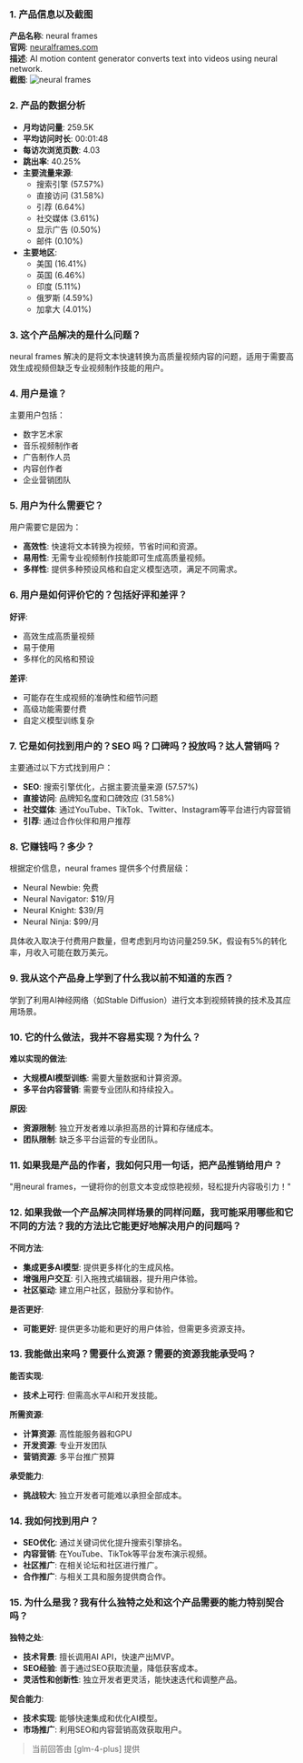 ### 1. 产品信息以及截图

**产品名称**: neural frames  
**官网**: [neuralframes.com](https://www.neuralframes.com)  
**描述**: AI motion content generator converts text into videos using neural network.  
**截图**: ![neural frames](https://cdn-images.toolify.ai/168510604532108231.jpg)

### 2. 产品的数据分析

- **月均访问量**: 259.5K
- **平均访问时长**: 00:01:48
- **每访次浏览页数**: 4.03
- **跳出率**: 40.25%
- **主要流量来源**: 
  - 搜索引擎 (57.57%)
  - 直接访问 (31.58%)
  - 引荐 (6.64%)
  - 社交媒体 (3.61%)
  - 显示广告 (0.50%)
  - 邮件 (0.10%)
- **主要地区**: 
  - 美国 (16.41%)
  - 英国 (6.46%)
  - 印度 (5.11%)
  - 俄罗斯 (4.59%)
  - 加拿大 (4.01%)

### 3. 这个产品解决的是什么问题？

neural frames 解决的是将文本快速转换为高质量视频内容的问题，适用于需要高效生成视频但缺乏专业视频制作技能的用户。

### 4. 用户是谁？

主要用户包括：
- 数字艺术家
- 音乐视频制作者
- 广告制作人员
- 内容创作者
- 企业营销团队

### 5. 用户为什么需要它？

用户需要它是因为：
- **高效性**: 快速将文本转换为视频，节省时间和资源。
- **易用性**: 无需专业视频制作技能即可生成高质量视频。
- **多样性**: 提供多种预设风格和自定义模型选项，满足不同需求。

### 6. 用户是如何评价它的？包括好评和差评？

**好评**:
- 高效生成高质量视频
- 易于使用
- 多样化的风格和预设

**差评**:
- 可能存在生成视频的准确性和细节问题
- 高级功能需要付费
- 自定义模型训练复杂

### 7. 它是如何找到用户的？SEO 吗？口碑吗？投放吗？达人营销吗？

主要通过以下方式找到用户：
- **SEO**: 搜索引擎优化，占据主要流量来源 (57.57%)
- **直接访问**: 品牌知名度和口碑效应 (31.58%)
- **社交媒体**: 通过YouTube、TikTok、Twitter、Instagram等平台进行内容营销
- **引荐**: 通过合作伙伴和用户推荐

### 8. 它赚钱吗？多少？

根据定价信息，neural frames 提供多个付费层级：
- Neural Newbie: 免费
- Neural Navigator: $19/月
- Neural Knight: $39/月
- Neural Ninja: $99/月

具体收入取决于付费用户数量，但考虑到月均访问量259.5K，假设有5%的转化率，月收入可能在数万美元。

### 9. 我从这个产品身上学到了什么我以前不知道的东西？

学到了利用AI神经网络（如Stable Diffusion）进行文本到视频转换的技术及其应用场景。

### 10. 它的什么做法，我并不容易实现？为什么？

**难以实现的做法**:
- **大规模AI模型训练**: 需要大量数据和计算资源。
- **多平台内容营销**: 需要专业团队和持续投入。

**原因**:
- **资源限制**: 独立开发者难以承担高昂的计算和存储成本。
- **团队限制**: 缺乏多平台运营的专业团队。

### 11. 如果我是产品的作者，我如何只用一句话，把产品推销给用户？

"用neural frames，一键将你的创意文本变成惊艳视频，轻松提升内容吸引力！"

### 12. 如果我做一个产品解决同样场景的同样问题，我可能采用哪些和它不同的方法？我的方法比它能更好地解决用户的问题吗？

**不同方法**:
- **集成更多AI模型**: 提供更多样化的生成风格。
- **增强用户交互**: 引入拖拽式编辑器，提升用户体验。
- **社区驱动**: 建立用户社区，鼓励分享和协作。

**是否更好**:
- **可能更好**: 提供更多功能和更好的用户体验，但需更多资源支持。

### 13. 我能做出来吗？需要什么资源？需要的资源我能承受吗？

**能否实现**:
- **技术上可行**: 但需高水平AI和开发技能。

**所需资源**:
- **计算资源**: 高性能服务器和GPU
- **开发资源**: 专业开发团队
- **营销资源**: 多平台推广预算

**承受能力**:
- **挑战较大**: 独立开发者可能难以承担全部成本。

### 14. 我如何找到用户？

- **SEO优化**: 通过关键词优化提升搜索引擎排名。
- **内容营销**: 在YouTube、TikTok等平台发布演示视频。
- **社区推广**: 在相关论坛和社区进行推广。
- **合作推广**: 与相关工具和服务提供商合作。

### 15. 为什么是我？我有什么独特之处和这个产品需要的能力特别契合吗？

**独特之处**:
- **技术背景**: 擅长调用AI API，快速产出MVP。
- **SEO经验**: 善于通过SEO获取流量，降低获客成本。
- **灵活性和创新性**: 独立开发者更灵活，能快速迭代和调整产品。

**契合能力**:
- **技术实现**: 能够快速集成和优化AI模型。
- **市场推广**: 利用SEO和内容营销高效获取用户。

> 当前回答由 [glm-4-plus] 提供